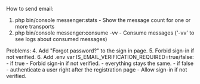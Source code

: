 How to send email:
1. php bin/console messenger:stats - Show the message count for one or more transports
2. php bin/console messenger:consume -vv - Consume messages ('-vv' to see logs about consumed messages)



Problems:
4. Add "Forgot password?" to the sign in page.
5. Forbid sign-in if not verified.
6. Add .env var IS_EMAIL_VERIFICATION_REQUIRED=true/false:
    - if true
        - Forbid sign-in if not verified.
        - everything stays the same.
    - if false
        - authenticate a user right after the registration page
        - Allow sign-in if not verified.
